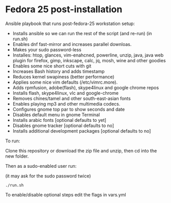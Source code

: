 # Fedora 25 post-installation

Ansible playbook that runs post-fedora-25 workstation setup:

* Installs ansible so we can run the rest of the script (and re-run) (in run.sh)
* Enables dnf fast-mirror and increases parallel downloas.
* Makes your sudo password-less
* Installes: htop, glances, vim-enahcned, powerline, unzip, java, java web plugin for firefox, gimp, inkscape, calc, jq, mosh, wine and other goodies
* Enables some nice short cuts with git
* Increases Bash history and adds timestamp
* Reduces kernel swapiness (better performance)
* Applies some nice vim defaults (/etc/vimrc.more).
* Adds rpmfusion, adobe(flash), skype4linux and google chrome repos
* Installs flash, skype4linux, vlc and google-chrome
* Removes chines/tamel and other south-east-asian fonts
* Enables playing mp3 and other multimedia codecs.
* Configures gnome top par to show seconds and date
* Disables default menu in gnome Terminal
* Installs arabic fonts [optional defaults to yet]
* Disables gnome tracker [optional defaults to no]
* Installs additional development packages [optional defaults to no]

To run:

Clone this repository or download the zip file and unzip, then cd into the new folder.

Then as a sudo-enabled user run:

(it may ask for the sudo password twice)

`./run.sh`

To enable/disable optional steps edit the flags in vars.yml
